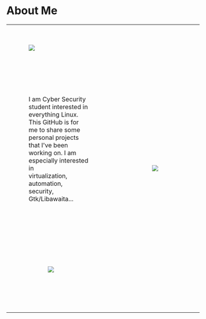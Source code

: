 # About Me

<table style="border: none;">
  <tr style="borer: none;">
    <td style="border: none;">
      <div style="margin: 50px;">
        <a href="https://skillicons.dev">
          <img src="https://skillicons.dev/icons?i=c,bash,python,gtk,linux">
        </a>
      </div>
      <div style="padding: 50px;">
        <p>
          I am Cyber Security student interested in everything Linux. <br> 
          This GitHub is for me to share some personal projects <br> 
          that I've been working on. I am especially interested in <br>
          virtualization, automation, security, Gtk/Libawaita...
        </p>
      </div>
      <div style="padding: 100px;">
        <a>
          <img src="https://github-readme-stats.vercel.app/api?username=MaxBrandtner&theme=tokyonight&count_private=true&hide_border=true&line_height=20">
        </a>
      </div>  
    </td>
    <td style="border: none; min-width: 200px; min-height: 200px;">
      <div style="padding: 100px">
        <a>
          <img src="https://github-readme-stats.vercel.app/api/top-langs/?username=MaxBrandtner&layout=pie&theme=tokyonight&count_private=true&hide_border=true">
        </a>
      </div>
    </td>
  </tr>
</table>
